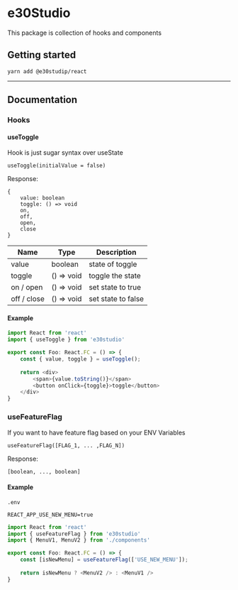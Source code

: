 # e30Studio

This package is collection of hooks and components

## Getting started

```
yarn add @e30studip/react
```

---
## Documentation

### Hooks

#### useToggle

Hook is just sugar syntax over useState 

`useToggle(initialValue = false)`

Response:

```
{ 
    value: boolean
    toggle: () => void
    on, 
    off,
    open, 
    close
}
```

| Name        | Type       | Description        |
|-------------|------------|--------------------|
| value       | boolean    | state of toggle    |
| toggle      | () => void | toggle the state   |
| on / open   | () => void | set state to true  |
| off / close | () => void | set state to false |

#### Example

```typescript jsx
import React from 'react'
import { useToggle } from 'e30studio'

export const Foo: React.FC = () => {
    const { value, toggle } = useToggle();
    
    return <div>
        <span>{value.toString()}</span>
        <button onClick={toggle}>toggle</button>
    </div>
}
```

### useFeatureFlag

If you want to have feature flag based on your ENV Variables

`useFeatureFlag([FLAG_1, ... ,FLAG_N])`

Response:

```
[boolean, ..., boolean]
```

#### Example

`.env`
```
REACT_APP_USE_NEW_MENU=true
```

```typescript jsx
import React from 'react'
import { useFeatureFlag } from 'e30studio'
import { MenuV1, MenuV2 } from './components'

export const Foo: React.FC = () => {
    const [isNewMenu] = useFeatureFlag(['USE_NEW_MENU']);
    
    return isNewMenu ? <MenuV2 /> : <MenuV1 /> 
}
```
